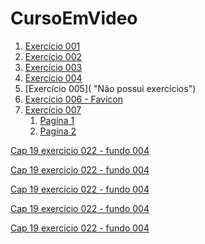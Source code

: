 # CursoEmVideo

1. [Exercício 001](https://claytoneduard.github.io/cursoemvideo/html-css/ex001/index.html)
4. [Exercício 002](https://claytoneduard.github.io/cursoemvideo/html-css/ex002/index.html "Ex002 ")
5. [Exercício 003](https://claytoneduard.github.io/cursoemvideo/html-css/ex003/index.html "Ex003 ")
6. [Exercício 004](https://claytoneduard.github.io/cursoemvideo/html-css/ex004/index.html "Ex004")
7. [Exercício 005]( "Não possui exercicios")
8. [Exercício 006 - Favicon](https://claytoneduard.github.io/cursoemvideo/html-css/ex006/index.html "Ex006")
9. [Exercício 007]()
   1. [Pagína 1](https://claytoneduard.github.io/cursoemvideo/html-css/ex007/html4.html "Ex007")
   2. [Pagína 2](https://claytoneduard.github.io/cursoemvideo/html-css/ex007/html5.html "ex007")

<a href="https://claytoneduard.github.io/cursoemvideo/html-css/ex022/fundo004.html" target="_blank">Cap 19 exercicio 022 - fundo 004</a>


<a href="https://claytoneduard.github.io/cursoemvideo/html-css/ex022/fundo004.html" target="_blank">Cap 19 exercicio 022 - fundo 004</a>


<a href="https://claytoneduard.github.io/cursoemvideo/html-css/ex022/fundo004.html" target="_blank">Cap 19 exercicio 022 - fundo 004</a>


<a href="https://claytoneduard.github.io/cursoemvideo/html-css/ex022/fundo004.html" target="_blank">Cap 19 exercicio 022 - fundo 004</a>


<a href="https://claytoneduard.github.io/cursoemvideo/html-css/ex022/fundo004.html" target="_blank">Cap 19 exercicio 022 - fundo 004</a>
